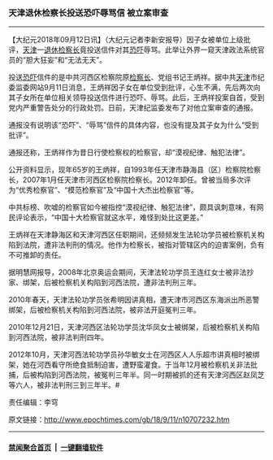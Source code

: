 ### 天津退休检察长投送恐吓辱骂信 被立案审查
------------------------

<p>【大纪元2018年09月12日讯】（大纪元记者李新安报导）因子女被单位上级批评，<a href="http://www.epochtimes.com/gb/tag/%E5%A4%A9%E6%B4%A5.html">天津</a>一<a href="http://www.epochtimes.com/gb/tag/%E9%80%80%E4%BC%91.html">退休</a><a href="http://www.epochtimes.com/gb/tag/%E6%A3%80%E5%AF%9F%E9%95%BF.html">检察长</a>竟投送信件对其<a href="http://www.epochtimes.com/gb/tag/%E6%81%90%E5%90%93.html">恐吓</a>辱骂。此举让外界一窥天津政法系统官员的“胆大狂妄”和“无法无天”。</p>
<p>投送<a href="http://www.epochtimes.com/gb/tag/%E6%81%90%E5%90%93.html">恐吓</a>信件的是中共河西区检察院原<a href="http://www.epochtimes.com/gb/tag/%E6%A3%80%E5%AF%9F%E9%95%BF.html">检察长</a>、党组书记王炳祥。据中共<a href="http://www.epochtimes.com/gb/tag/%E5%A4%A9%E6%B4%A5.html">天津</a>市纪委监委网站9月11日消息，王炳祥因子女在单位受到批评，心生不满，先后两次向其子女所在单位相关领导投送信件进行恐吓、辱骂。此后，王炳祥投案自首，受到党内严重警告处分的行政处罚。日前，天津纪监委发布了对他立案审查的通报。</p>
<p>通报没有说明该“恐吓”、“辱骂”信件的具体内容，也没有提及其子女为什么“受到批评”。</p>
<p>通报还称，王炳祥作为昔日行使检察权的检察官，却“漠视纪律、触犯法律”。</p>
<p>公开资料显示，现年65岁的王炳祥，自1993年任天津市静海县（区）检察院检察长，2007年1月任天津市河西区检察院检察长。2012年卸任。曾被当局多次评为“优秀检察官”、“模范检察官”及“中国十大杰出检察官”等。</p>
<p>中共标榜、吹嘘的检察官如今被指控“漠视纪律、触犯法律”，颇具讽刺意味，有网民评论表示，“中国十大检察官就这水平，难怪到处比这更差。”</p>
<p>王炳祥在天津静海区和天津河西区任职期间，还频频发生法轮功学员被检察机关构陷到法院，遭非法判刑的情况。他作为检察长，被指对管辖区内的迫害案例，负有不可推卸的责任。</p>
<p>据明慧网报导，2008年北京奥运会期间，天津法轮功学员王连红女士被非法抄家、绑架，后被检察机关构陷到河西法院，遭非法判刑三年。</p>
<p>2010年春天，天津法轮功学员张希明因讲真相，遭天津市河西区东海派出所恶警绑架，后被检察机关构陷到河西法院，被非法开庭冤判三年。</p>
<p>2010年12月21日，天津河西区法轮功学员沈华凤女士被绑架，后被检察机关构陷到河西法院，被非法判刑四年。</p>
<p>2012年10月，天津河西法轮功学员孙华敏女士在河西区人人乐超市讲真相时被绑架，她在河西看守所绝食抵制迫害，遭野蛮灌食。于当年12月被检察机关非法批捕，后被构陷到河西法院，被冤判三年半。同一时期被抓的还有天津河西区赵凤芝等六人，被非法判刑三到三年半。#</p>
<p>责任编辑：李穹</p>

原文链接：http://www.epochtimes.com/gb/18/9/11/n10707232.htm


------------------------
#### [禁闻聚合首页](https://github.com/gfw-breaker/banned-news/blob/master/README.md) &nbsp;|&nbsp;  [一键翻墙软件](https://github.com/gfw-breaker/nogfw/blob/master/README.md)
